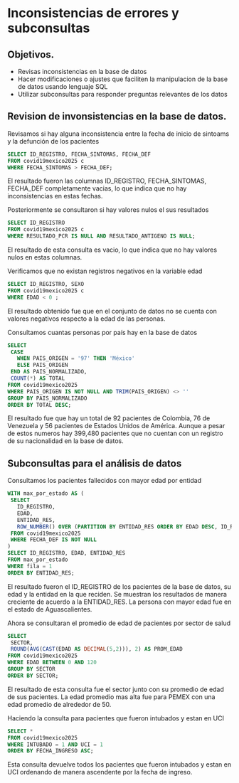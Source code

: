 # Inconsistencias de errores y subconsultas

## Objetivos.
- Revisas inconsistencias en la base de datos
- Hacer modificaciones o ajustes que faciliten la manipulacion de la base de datos usando lenguaje SQL
- Utilizar subconsultas para responder preguntas relevantes de los datos

## Revision de invonsistencias en la base de datos.

Revisamos si hay alguna inconsistencia entre la fecha de inicio de sintoams y la defunción de los pacientes 
 ```sql 
 SELECT ID_REGISTRO, FECHA_SINTOMAS, FECHA_DEF
 FROM covid19mexico2025 c
 WHERE FECHA_SINTOMAS > FECHA_DEF;
  ```
El resultado fueron las columnas ID_REGISTRO, FECHA_SINTOMAS, FECHA_DEF completamente vacias, lo que indica que no hay inconsistencias en estas fechas. 

Posteriormente se consultaron si hay valores nulos el sus resultados 
 ```sql 
 SELECT ID_REGISTRO
 FROM covid19mexico2025 c
 WHERE RESULTADO_PCR IS NULL AND RESULTADO_ANTIGENO IS NULL;
  ```
El resultado de esta consulta es vacio, lo que indica que no hay valores nulos en estas columnas.

Verificamos que no existan registros negativos en la variable edad
 ```sql 
 SELECT ID_REGISTRO, SEXO
 FROM covid19mexico2025 c
 WHERE EDAD < 0 ;
  ```
El resultado obtenido fue que en el conjunto de datos no se cuenta con valores negativos respecto a la edad de las personas. 

Consultamos cuantas personas por país hay en la base de datos 
 ```sql 
 SELECT 
  CASE 
    WHEN PAIS_ORIGEN = '97' THEN 'México'
    ELSE PAIS_ORIGEN
  END AS PAIS_NORMALIZADO,
  COUNT(*) AS TOTAL
FROM covid19mexico2025
WHERE PAIS_ORIGEN IS NOT NULL AND TRIM(PAIS_ORIGEN) <> ''
GROUP BY PAIS_NORMALIZADO
ORDER BY TOTAL DESC;
  ```
El resultado fue que hay un total de 92 pacientes de Colombia, 76 de Venezuela y 56 pacientes de Estados Unidos de América. Aunque a pesar de estos numeros hay 399,480 pacientes que no cuentan con un registro de su nacionalidad en la base de datos. 

## Subconsultas para el análisis de datos

Consultamos los pacientes fallecidos con mayor edad por entidad
 ```sql 
 WITH max_por_estado AS (
  SELECT 
    ID_REGISTRO,
    EDAD,
    ENTIDAD_RES,
    ROW_NUMBER() OVER (PARTITION BY ENTIDAD_RES ORDER BY EDAD DESC, ID_REGISTRO) AS fila
  FROM covid19mexico2025
  WHERE FECHA_DEF IS NOT NULL
)
SELECT ID_REGISTRO, EDAD, ENTIDAD_RES
FROM max_por_estado
WHERE fila = 1
ORDER BY ENTIDAD_RES;
  ```
El resultado fueron el ID_REGISTRO de los pacientes de la base de datos, su edad y la entidad en la que reciden. Se muestran los resultados de manera creciente de acuerdo a la ENTIDAD_RES. La persona con mayor edad fue en el estado de Aguascalientes.

Ahora se consultaran el promedio de edad de pacientes por sector de salud 
 ```sql 
SELECT 
  SECTOR, 
  ROUND(AVG(CAST(EDAD AS DECIMAL(5,2))), 2) AS PROM_EDAD
FROM covid19mexico2025
WHERE EDAD BETWEEN 0 AND 120
GROUP BY SECTOR
ORDER BY SECTOR;
  ```
El resultado de esta consulta fue el sector junto con su promedio de edad de sus pacientes. La edad promedio mas alta fue para PEMEX con una edad promedio de alrededor de 50. 

Haciendo la consulta para pacientes que fueron intubados y estan en UCI
 ```sql 
SELECT *
FROM covid19mexico2025
WHERE INTUBADO = 1 AND UCI = 1
ORDER BY FECHA_INGRESO ASC;
  ```
Esta consulta devuelve todos los pacientes que fueron intubados y estan en UCI ordenando de manera ascendente por la fecha de ingreso. 
